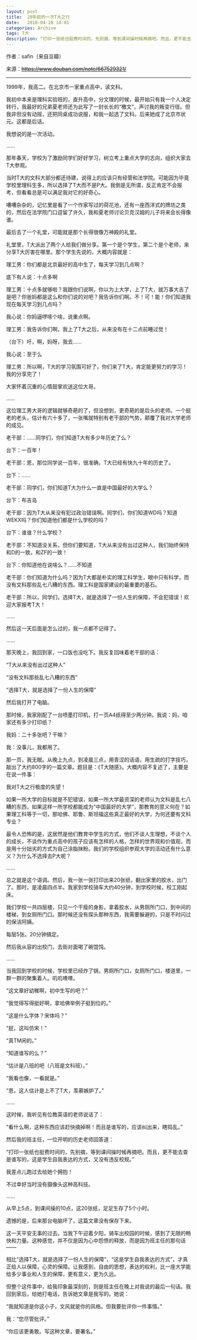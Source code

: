 ```yaml
---
layout: post
title:  20年前的一次T大之行
date:   2018-04-28 18:01
categories: Archive
tags: T大
description: “打印一张纸也挺费时间的，先别摘，等到课间操时候再摘吧。而且，更不能去查是谁写的，这是学生自我表达的方式，又没有违反校规。”
---
```


作者：safin（来自豆瓣）

来源：~~https://www.douban.com/note/667529321/~~

---

1999年，我高二。在北京市一家重点高中，读文科。

我初中本来是理科实验班的，直升高中，分文理的时候，最开始只有我一个人决定转行，我最好的兄弟夏老师还为此写了一封长长的“檄文”，声讨我的叛变行径。但我非但没有动摇，还把同桌成功说服，和我一起选了文科。后来她成了北京市状元。这都是后话。

我想说的是一次活动。

……

那年春天，学校为了激励同学们好好学习，树立考上重点大学的志向，组织大家去T大参观。

当时T大的文科大部分都还待建，说得上的应该只有经管和法学院。可能因为毕竟学校里理科生多，所以选择了T大而不是P大。我倒是无所谓，反正肯定不会报考，但看看总是可以满足我对它的好奇心。

嘈嘈杂杂的，记忆里是看了一个作家写过的荷花池，还有一座西洋式的牌坊之类的，然后在法学院门口逗留了许久，我和夏老师讨论贝克汉姆的儿子将来会长得像谁。

最后去了一个礼堂，可能就是那个长得很像万神殿的礼堂。

礼堂里，T大派出了两个人给我们做分享。第一个是个学生，第二个是个老师，来分享T大厉害在哪里。那个学生先说的，大概内容就是：

理工男：你们都是北京最好的高中生了，每天学习到几点啊？

底下有人说：十点多啊

理工男：十点多就够啦？我跟你们说啊，你以为上大学，上了T大，就万事大吉了是吧？你爸妈都是这么和你们说的对吧？我告诉你们啊。不！可！能！你们知道我现在每天学习到几点吗？

我心说：你妈逼啰嗦个啥，说重点啊。

理工男：我告诉你们啊，我上了T大之后，从来没有在十二点前睡过觉！

（台下）吁，啊，妈呀，我去……

我心说：至于么

理工男：所以啊，T大的学习氛围可好了，你们来了T大，肯定能更努力的学习！我的分享完了！

大家怀着沉重的心情鼓掌欢送这位大哥。

……

这位理工男大哥的逻辑就够奇葩的了，但没想到，更奇葩的是后头的老师。一个挺老的老头，估计有六十多了，一张嘴就特别有老干部的气势，颠覆了我对大学老师的成见。

老干部：……同学们，你们知道T大有多少年历史了么？

台下：一百年！

老干部：恩，那位同学说一百年，很准确，T大已经有快九十年的历史了。

台下：……

老干部：同学们，你们知道T大为什么一直是中国最好的大学么？

台下：布吉岛

老干部：因为T大从来没有犯过政治错误啊。同学们，你们知道WD吗？知道WEKX吗？你们知道他们都是什么学校的吗？

台下：谁谁？什么学校？

老干部：不知道没关系，但你们要知道，T大从来没有出过这种人，我们始终保持和D的一致，和ZF的一致！

台下：你知道他在说啥么？……不知道

老干部：你们知道为什么吗？因为T大都是朴实的理工科学生，眼中只有科学，而没有文科那些乱七八糟的东西。理工科是国家建设的最重要的基石。

老干部：所以，同学们，选择T大，就是选择了一份人生的保障，不会犯错误！欢迎大家报考T大！

……

然后这一天后面是怎么过的，我一点都不记得了。

……

那天晚上，我回到家，一口饭也没吃下。我反复回味着老干部的话：

“T大从来没有出过这种人”

“没有文科那些乱七八糟的东西”

“选择T大，就是选择了一份人生的保障”

然后我打开了电脑。

那时候，我家刚配了一台喷墨打印机，打一页A4纸得至少两分钟。我说：妈，咱家还有多少打印纸？

我妈：二十多张吧？干嘛？

我：没事儿，我都用了。

那一页，我无眠。从晚上九点，到凌晨三点，用青涩的话语，用生疏的打字技巧，敲出了大约800字的一篇文章。题目是：《T大随感》。大概内容不复述了，主要是在说一件事：

我对T大之行极度的失望！

如果一所大学的目标就是不犯错误，如果一所大学最资深的老师认为文科是乱七八糟的东西，如果这样一所学校都能成为“中国最好的大学”，那教育的意义何在？如果理工科等于一切，那哈佛、耶鲁、斯坦福这些真正最好的大学，为何还要有文科专业？

最令人恐怖的是，这居然是他们教育中学生的方式，他们不谈人生理想，不谈个人的成长，不谈作为重点高中的孩子应该有怎样的人格，怎样的世界观和价值观，而是用十分拙劣的方式为自己涂脂抹粉。我们的学校组织参观大学的活动还有什么意义？为什么不选择去P大呢？

……

总之就是这个语调。然后，我一张一张打印出来20张纸，翻出家里的胶水，出门了。那时，是凌晨四点半。我家到学校骑车大约40分钟，到学校时候，校工刚起床。

我们学校一共四层楼，只见一个干瘦的身影，拿着胶水，从男厕所门口，到中间的楼梯，到女厕所门口。那时候还没有探头那种东西，我需要躲避的，只是不时闪过的保洁阿姨。

每层5张。20分钟搞定。

然后我从容的出校门，去街对面喝了碗馄饨。

……

当我回到学校的时候，学校里已经炸了锅，男厕所门口，女厕所门口，楼道里，一群一群的聚集着人。叽叽喳喳。

“这文章好幼稚啊，初中生写的吧？”

“我觉得写得挺好啊，拿哈佛举例子挺到位的。”

“这是什么字体？宋体吗？”

“屁，这叫仿宋！”

“真TM闲的。”

“知道谁写的么？”

“估计是八班的吧（八班是文科班）。”

“我看也像，一看就是。”

“恩，这人估计是上不了T大，羡慕嫉妒了。”

……

这时候，我听见有位教英语的老师说话了：

“看什么啊，这种东西应该赶快摘掉啊！而且是谁写的，应该纠出来，瞎捣乱。”

然后我的班主任，一位开明的历史老师回答道：

“打印一张纸也挺费时间的，先别摘，等到课间操时候再摘吧。而且，更不能去查是谁写的，这是学生自我表达的方式，又没有违反校规。”

我差点儿跑过去给她个拥抱！

不过幸好当时没有摄像头这种高科技。

……

从早上5点，到课间操的10点，这20张纸，足足生存了5个小时。

遗憾的是，后来那台电脑坏了，这篇文章没有保存下来。

这一天平安无事的过去。当我下午迎着夕阳，骑车出校园的时候，感到了无限的畅快和力量。这种感觉，并不仅是因为心中怨愤的释放，而是因为班主任的那句话——

相比“选择T大，就是选择了一份人生的保障”，“这是学生自我表达的方式”，才真正给人以保障，心灵的保障。让我感到，自由的思想，表达的权利，比一座大学能给多少事业和人生的保障，更有意义，更为久远。

但整个这件事中，给我印象最深刻的，则是班主任在晚上对我说的最后一句话。我回到家后，给她打电话，告诉她文章是我写的。她说：

“我就知道是你这小子，文风就是你的风格。但我要批评你一件事情。”

我：“您尽管批评。”

“你应该更勇敢。写这种文章，要署名。”
